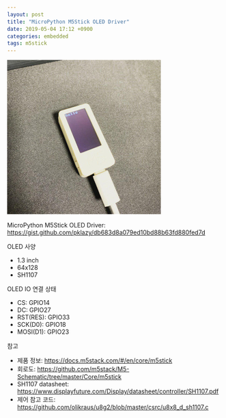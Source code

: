 ```yaml
---
layout: post
title: "MicroPython M5Stick OLED Driver"
date: 2019-05-04 17:12 +0900
categories: embedded
tags: m5stick
---
```


![MtStick](/assets/e7c3c369477d60e83090d33037d656fcd820c3e796e26a43bb1604de3f26a425.jpg)

MicroPython M5Stick OLED Driver: https://gist.github.com/pklazy/db683d8a079ed10bd88b63fd880fed7d

OLED 사양

- 1.3 inch
- 64x128
- SH1107

OLED IO 연결 상태

- CS: GPIO14
- DC: GPIO27
- RST(RES): GPIO33
- SCK(D0): GPIO18
- MOSI(D1): GPIO23

참고

- 제품 정보: https://docs.m5stack.com/#/en/core/m5stick
- 회로도: https://github.com/m5stack/M5-Schematic/tree/master/Core/m5stick
- SH1107 datasheet: https://www.displayfuture.com/Display/datasheet/controller/SH1107.pdf
- 제어 참고 코드: https://github.com/olikraus/u8g2/blob/master/csrc/u8x8_d_sh1107.c

